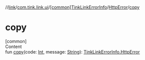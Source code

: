 //[link](../../../index.md)/[com.tink.link.ui](../../index.md)/[[common]TinkLinkErrorInfo](../index.md)/[HttpError](index.md)/[copy](copy.md)



# copy  
[common]  
Content  
fun [copy](copy.md)(code: [Int](https://kotlinlang.org/api/latest/jvm/stdlib/kotlin/-int/index.html), message: [String](https://kotlinlang.org/api/latest/jvm/stdlib/kotlin/-string/index.html)): [TinkLinkErrorInfo.HttpError](index.md)  



